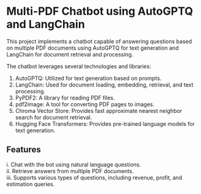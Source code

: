 # Multi-PDF Chatbot using AutoGPTQ and LangChain

This project implements a chatbot capable of answering questions based on multiple PDF documents using AutoGPTQ for text generation and LangChain for document retrieval and processing.<br>

The chatbot leverages several technologies and libraries:<br>
1. AutoGPTQ: Utilized for text generation based on prompts.<br>
2. LangChain: Used for document loading, embedding, retrieval, and text processing.<br>
3. PyPDF2: A library for reading PDF files.<br>
4. pdf2image: A tool for converting PDF pages to images.<br>
5. Chroma Vector Store: Provides fast approximate nearest neighbor search for document retrieval.<br>
6. Hugging Face Transformers: Provides pre-trained language models for text generation.<br>

## Features
i. Chat with the bot using natural language questions.<br>
ii. Retrieve answers from multiple PDF documents.<br>
iii. Supports various types of questions, including revenue, profit, and estimation queries.<br>
